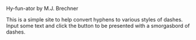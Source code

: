 Hy-fun-ator
by M.J. Brechner

This is a simple site to help convert hyphens to various styles of dashes. Input some text and click the button to be presented with a smorgasbord of dashes.
